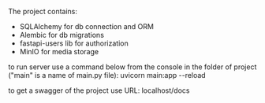 The project contains:
- SQLAlchemy for db connection and ORM
- Alembic for db migrations
- fastapi-users lib for authorization
- MinIO for media storage




to run server use a command below from the console in the folder of project ("main" is a name of main.py file):
uvicorn main:app --reload


to get a swagger of the project use URL:
localhost/docs
